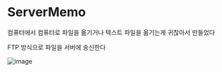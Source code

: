 # ServerMemo

컴퓨터에서 컴퓨터로 파일을 옮기거나 텍스트 파일을 옮기는게 귀찮아서 만들었다

FTP 방식으로 파일을 서버에 송신한다

![image](https://user-images.githubusercontent.com/59259932/168425658-97fa1be9-4ffa-4e8d-bed0-1626d7674150.png)
